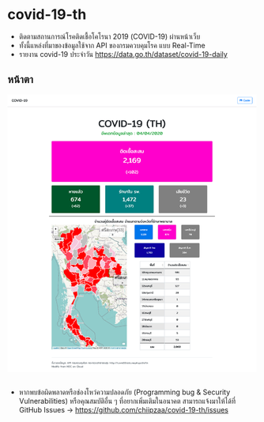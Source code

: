 # covid-19-th

* ติดตามสถานการณ์โรคติดเชื้อโคโรนา 2019 (COVID-19) ผ่านหน้าเว็บ
* ทั้งนี้แหล่งที่มาของข้อมูลใช้จาก API ของกรมควบคุมโรค แบบ Real-Time
* รายงาน covid-19 ประจำวัน https://data.go.th/dataset/covid-19-daily

## หน้าตา
![screenshot](screenshot.png)

##
* หากพบข้อผิดพลาดหรือช่องโหว่ความปลอดภัย (Programming bug & Security Vulnerabilities) หรือคุณสมบัติอื่น ๆ ที่อยากเพิ่มเติมในอนาคต สามารถแจ้งมาให้ได้ที่ GitHub Issues -> https://github.com/chiipzaa/covid-19-th/issues